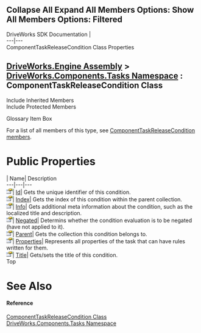 Collapse All Expand All Members Options: Show All  Members Options: Filtered   
---  
DriveWorks SDK Documentation  |   
---|---  
ComponentTaskReleaseCondition Class Properties   
  
[DriveWorks.Engine Assembly](topic2156.md) > [DriveWorks.Components.Tasks Namespace](topic6391.md) : ComponentTaskReleaseCondition Class  
---  
  
Include Inherited Members    
Include Protected Members    


Glossary Item Box

For a list of all members of this type, see [ComponentTaskReleaseCondition members](topic6648.md).

# Public Properties

| Name| Description  
---|---|---  
![Public Property](dotnetimages/publicProperty.gif)| [Id](topic6655.md)| Gets the unique identifier of this condition.   
![Public Property](dotnetimages/publicProperty.gif)| [Index](topic6656.md)| Gets the index of this condition within the parent collection.   
![Public Property](dotnetimages/publicProperty.gif)| [Info](topic6657.md)| Gets additional meta information about the condition, such as the localized title and description.   
![Public Property](dotnetimages/publicProperty.gif)| [Negated](topic6658.md)| Determins whether the condition evaluation is to be negated (have not applied to it).   
![Public Property](dotnetimages/publicProperty.gif)| [Parent](topic6659.md)| Gets the collection this condition belongs to.   
![Public Property](dotnetimages/publicProperty.gif)| [Properties](topic6660.md)| Represents all properties of the task that can have rules written for them.   
![Public Property](dotnetimages/publicProperty.gif)| [Title](topic6661.md)| Gets/sets the title of this condition.   
Top

# See Also

#### Reference

[ComponentTaskReleaseCondition Class](topic6647.md)   
[DriveWorks.Components.Tasks Namespace](topic6391.md)


